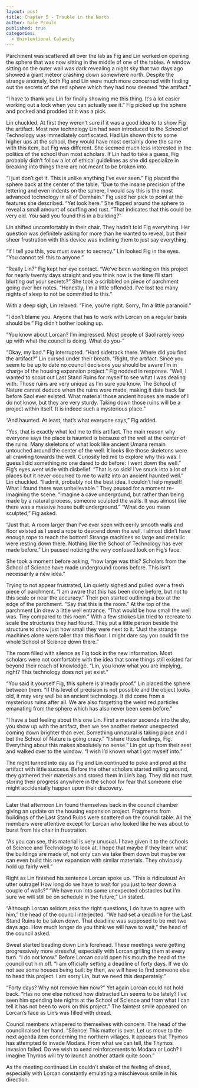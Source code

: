 ```yaml
---
layout: post
title: Chapter 5 - Trouble in the North
author: Gale Proulx
published: true
categories:
  - Unintentional Calamity
---
```


Parchment was scattered all over the lab as Fig and Lin worked on opening the sphere that was now sitting in the middle of one of the tables. A window sitting on the outer wall was dark revealing a night sky that two days ago showed a giant meteor crashing down somewhere north. Despite the strange anomaly, both Fig and Lin were much more concerned with finding out the secrets of the red sphere which they had now deemed “the artifact.”

“I have to thank you Lin for finally showing me this thing. It’s a lot easier working out a lock when you can actually see it.” Fig picked up the sphere and pocked and prodded at it was a pick.

Lin chuckled. At first they weren’t sure if it was a good idea to to show Fig the artifact. Most new technology Lin had seen introduced to the School of Technology was immediately confiscated. Had Lin shown this to some higher ups at the school, they would have most certainly done the same with this item, but Fig was different. She seemed much less interested in the politics of the school than most scholars. If Lin had to take a guess, Fig probably didn’t follow a lot of ethical guidelines as she did specialize in breaking into things there are not meant to be broken into.

“I just don’t get it. This is unlike anything I’ve ever seen.” Fig placed the sphere back at the center of the table. “Due to the insane precision of the lettering and even indents on the sphere, I would say this is the most advanced technology in all of Domhain.” Fig used her pick to point at the features she described. “Yet look here.” She flipped around the sphere to reveal a small amount of scuffing and rust. “That indicates that this could be very old. You said you found this in a building?”

Lin shifted uncomfortably in their chair. They hadn’t told Fig everything. Her question was definitely asking for more than he wanted to reveal, but their sheer frustration with this device was inclining them to just say everything.

“If I tell you this, you must swear to secrecy.” Lin looked Fig in the eyes. “You cannot tell this to anyone.”

“Really Lin?” Fig kept her eye contact. “We’ve been working on this project for nearly twenty days straight and you think now is the time I’ll start blurting out your secrets?” She took a scribbled on piece of parchment going over her notes. “Honestly, I’m a little offended. I’ve lost too many nights of sleep to not be committed to this.”

With a deep sigh, Lin relaxed. “Fine, you’re right. Sorry, I’m a little paranoid.”

“I don’t blame you. Anyone that has to work with Lorcan on a regular basis should be.” Fig didn’t bother looking up.

“You know about Lorcan? I’m impressed. Most people of Saol rarely keep up with what the council is doing. What do you-”

“Okay, my bad.” Fig interrupted. “Hard sidetrack there. Where did you find the artifact?”
Lin cursed under their breath. “Right, the artifact. Since you seem to be up to date no council decisions you should be aware I’m in charge of the housing expansion project.” Fig nodded in response. “Well, I wanted to scout out Last Stand Ruins for myself to see what I was dealing with. Those ruins are very unique as I’m sure you know. The School of Nature cannot deduce when the ruins were made, making it date back far before Saol ever existed. What material those ancient houses are made of I do not know, but they are very sturdy. Taking down those ruins will be a project within itself. It is indeed such a mysterious place.”

“And haunted. At least, that’s what everyone says,” Fig added.

“Yes, that is exactly what led me to this artifact. The main reason why everyone says the place is haunted is because of the well at the center of the ruins. Many skeletons of what look like ancient Umana remain untouched around the center of the well. It looks like those skeletons were all crawling towards the well. Curiosity led me to explore why this was. I guess I did something no one dared to do before: I went down the well.”
Fig’s eyes went wide with disbelief. “That is so sick! I’ve snuck into a lot of places but it never occurred to me to waltz into an ancient haunted well.”
Lin chuckled. “I admit, probably not the best idea. I couldn’t help myself! What I found there was unbelievable.” They paused for a moment re-imagining the scene. “Imagine a cave underground, but rather than being made by a natural process, someone sculpted the walls. It was almost like there was a massive house built underground.”
“What do you mean sculpted,” Fig asked.

“Just that. A room larger than I’ve ever seen with eerily smooth walls and floor existed as I used a rope to descend down the well. I almost didn’t have enough rope to reach the bottom! Strange machines so large and metallic were resting down there. Nothing like the School of Technology has ever made before.” Lin paused noticing the very confused look on Fig’s face.

She took a moment before asking, “how large was this? Scholars from the School of Science have made underground rooms before. This isn’t necessarily a new idea.”

Trying to not appear frustrated, Lin quietly sighed and pulled over a fresh piece of parchment. “I am aware that this has been done before, but not to this scale or near the accuracy.” Their pen started outlining a box at the edge of the parchment. “Say that this is the room.” At the top of the parchment Lin drew a little well entrance. “That would be how small the well was. Tiny compared to this room.” With a few strokes Lin tried to recreate to scale the structures they had found. They put a little person beside the structure to show just how small they were next to it. “Just the strange machines alone were taller than this floor. I might dare say you could fit the whole School of Science down there.”

The room filled with silence as Fig took in the new information. Most scholars were not comfortable with the idea that some things still existed far beyond their reach of knowledge. “Lin, you know what you are implying, right? This technology does not yet exist.”

“You said it yourself Fig, this sphere is already proof.” Lin placed the sphere between them. “If this level of precision is not possible and the object looks old, it may very well be an ancient technology. It did come from a mysterious ruins after all. We are also forgetting the weird red particles emanating from the sphere which has also never been seen before.”

“I have a bad feeling about this one Lin. First a meteor ascends into the sky, you show up with the artifact, then we see another meteor unexpected coming down brighter than ever. Something unnatural is taking place and I bet the School of Nature is going crazy.”
“I share those feelings, Fig. Everything about this makes absolutely no sense.” Lin got up from their seat and walked over to the window. “I wish I’d known what I got myself into.”

The night turned into day as Fig and Lin continued to poke and prod at the artifact with little success. Before the other scholars started milling around, they gathered their materials and stored them in Lin’s bag. They did not trust storing their progress anywhere in the school for fear that someone else might accidentally happen upon their discovery.

* * *

Later that afternoon Lin found themselves back in the council chamber giving an update on the housing expansion project. Fragments from buildings of the Last Stand Ruins were scattered on the council table. All the members were attentive except for Lorcan who looked like he was about to burst from his chair in frustration.

“As you can see, this material is very unusual. I have given it to the schools of Science and Technology to look at. I hope that maybe if they learn what the buildings are made of, not only can we take them down but maybe we can even build this new expansion with similar materials. They obviously hold up fairly well.”

Right as Lin finished his sentence Lorcan spoke up. “This is ridiculous! An utter outrage! How long do we have to wait for you just to tear down a couple of walls?”
“We have run into some unexpected obstacles but I’m sure we will still be on schedule in the future,” Lin stated.

“Although Lorcan seldom asks the right questions, I do have to agree with him,” the head of the council interjected. “We had set a deadline for the Last Stand Ruins to be taken down. That deadline was supposed to be met two days ago. How much longer do you think we will have to wait,” the head of the council asked.

Sweat started beading down Lin’s forehead. These meetings were getting progressively more stressful, especially with Lorcan grilling them at every turn. “I do not know.”
Before Lorcan could open his mouth the head of the council cut him off. “I am officially setting a deadline of forty days. If we do not see some houses being built by then, we will have to find someone else to head this project. I am sorry Lin, but we need this desperately.”

“Forty days? Why not remove him now?” Yet again Lorcan could not hold back. “Has no one else noticed how distracted Lin seems to be lately? I’ve seen him spending late nights at the School of Science and from what I can tell it has not been to work on this project.” The faintest smile appeared on Lorcan’s face as Lin’s was filled with dread.

Council members whispered to themselves with concern. The head of the council raised her hand. “Silence! This matter is over. Let us move to the next agenda item concerning the northern villages. It appears that Thymos has attempted to invade Modara. From what we can tell, the Thymos invasion failed. Do we wish to send reinforcements to Modara or Loch? I imagine Thymos will try to launch another attack quite soon.”

As the meeting continued Lin couldn’t shake of the feeling of dread, especially with Lorcan constantly emulating a mischievous smile in his direction.
